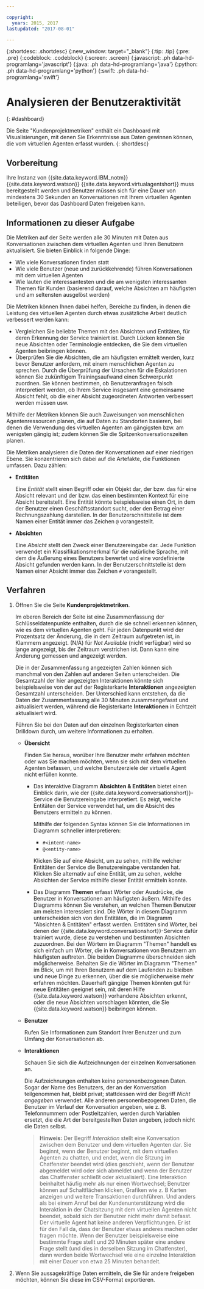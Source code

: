 ```yaml
---

copyright:
  years: 2015, 2017
lastupdated: "2017-08-01"

---
```


{:shortdesc: .shortdesc}
{:new_window: target="_blank"}
{:tip: .tip}
{:pre: .pre}
{:codeblock: .codeblock}
{:screen: .screen}
{:javascript: .ph data-hd-programlang='javascript'}
{:java: .ph data-hd-programlang='java'}
{:python: .ph data-hd-programlang='python'}
{:swift: .ph data-hd-programlang='swift'}

# Analysieren der Benutzeraktivität
{: #dashboard}

Die Seite \"Kundenprojektmetriken\" enthält ein Dashboard mit Visualisierungen, mit denen Sie Erkenntnisse aus Daten gewinnen können, die vom virtuellen Agenten erfasst wurden.
{: shortdesc}

## Vorbereitung

Ihre Instanz von {{site.data.keyword.IBM_notm}} {{site.data.keyword.watson}} {{site.data.keyword.virtualagentshort}} muss bereitgestellt werden und Benutzer müssen sich für eine Dauer von mindestens 30 Sekunden an Konversationen mit Ihrem virtuellen Agenten beteiligen, bevor das Dashboard Daten freigeben kann.

## Informationen zu dieser Aufgabe

Die Metriken auf der Seite werden alle 30 Minuten mit Daten aus Konversationen zwischen dem virtuellen Agenten und Ihren Benutzern aktualisiert. Sie bieten Einblick in folgende Dinge:

- Wie viele Konversationen finden statt
- Wie viele Benutzer (neue und zurückkehrende) führen Konversationen mit dem virtuellen Agenten
- Wie lauten die interessantesten und die am wenigsten interessanten Themen für Kunden (basierend darauf, welche Absichten am häufigsten und am seltensten ausgelöst werden)

Die Metriken können Ihnen dabei helfen, Bereiche zu finden, in denen die Leistung des virtuellen Agenten durch etwas zusätzliche Arbeit deutlich verbessert werden kann:

- Vergleichen Sie beliebte Themen mit den Absichten und Entitäten, für deren Erkennung der Service trainiert ist. Durch Lücken können Sie neue Absichten oder Terminologie entdecken, die Sie dem virtuellen Agenten beibringen können.
- Überprüfen Sie die Absichten, die am häufigsten ermittelt werden, kurz bevor Benutzer anfordern, mit einem menschlichen Agenten zu sprechen. Durch die Überprüfung der Ursachen für die Eskalationen können Sie zukünftigem Trainingsaufwand einen Schwerpunkt zuordnen. Sie können bestimmen, ob Benutzeranfragen falsch interpretiert werden, ob Ihrem Service insgesamt eine gemeinsame Absicht fehlt, ob die einer Absicht zugeordneten Antworten verbessert werden müssen usw.

Mithilfe der Metriken können Sie auch Zuweisungen von menschlichen Agentenressourcen planen, die auf Daten zu Standorten basieren, bei denen die Verwendung des virtuellen Agenten am gängigsten bzw. am wenigsten gängig ist; zudem können Sie die Spitzenkonversationszeiten planen.

Die Metriken analysieren die Daten der Konversationen auf einer niedrigen Ebene. Sie konzentrieren sich dabei auf die Artefakte, die Funktionen umfassen. Dazu zählen:

- **Entitäten**

    Eine <cite class="cite">Entität</cite> stellt einen Begriff oder ein Objekt dar, der bzw. das für eine Absicht relevant und der bzw. das einen bestimmten Kontext für eine Absicht bereitstellt. Eine Entität könnte beispielsweise einen Ort, in dem der Benutzer einen Geschäftsstandort sucht, oder den Betrag einer Rechnungszahlung darstellen. In der Benutzerschnittstelle ist dem Namen einer Entität immer das Zeichen `@` vorangestellt.

- **Absichten**

    Eine <cite class="cite">Absicht</cite> stellt den Zweck einer Benutzereingabe dar. Jede Funktion verwendet ein Klassifikationsmerkmal für die natürliche Sprache, mit dem die Äußerung eines Benutzers bewertet und eine vordefinierte Absicht gefunden werden kann. In der Benutzerschnittstelle ist dem Namen einer Absicht immer das Zeichen `#` vorangestellt.

## Verfahren

1. Öffnen Sie die Seite **Kundenprojektmetriken**.

    Im oberen Bereich der Seite ist eine Zusammenfassung der Schlüsseldatenpunkte enthalten, durch die sie schnell erkennen können, wie es dem virtuellen Agenten geht. Für jeden Datenpunkt wird der Prozentsatz der Änderung, die in dem Zeitraum aufgetreten ist, in Klammern angezeigt. (N/A) für <cite class="cite">Not Available</cite> (nicht verfügbar) wird so lange angezeigt, bis der Zeitraum verstrichen ist. Dann kann eine Änderung gemessen und angezeigt werden.

    Die in der Zusammenfassung angezeigten Zahlen können sich manchmal von den Zahlen auf anderen Seiten unterscheiden. Die Gesamtzahl der hier angezeigten Interaktionen könnte sich beispielsweise von der auf der Registerkarte **Interaktionen** angezeigten Gesamtzahl unterscheiden. Der Unterschied kann entstehen, da die Daten der Zusammenfassung alle 30 Minuten zusammengefasst und aktualisiert werden, während die Registerkarte **Interaktionen** in Echtzeit aktualisiert wird.

    Führen Sie bei den Daten auf den einzelnen Registerkarten einen Drilldown durch, um weitere Informationen zu erhalten.
    - **<b>Übersicht**</b>

        Finden Sie heraus, worüber Ihre Benutzer mehr erfahren möchten oder was Sie machen möchten, wenn sie sich mit dem virtuellen Agenten befassen, und welche Benutzerziele der virtuelle Agent nicht erfüllen konnte.
        - Das interaktive Diagramm **Absichten &amp; Entitäten** bietet einen Einblick darin, wie der {{site.data.keyword.conversationshort}}-Service die Benutzereingabe interpretiert. Es zeigt, welche Entitäten der Service verwendet hat, um die Absicht des Benutzers ermitteln zu können.

            Mithilfe der folgenden Syntax können Sie die Informationen im Diagramm schneller interpretieren:
            - `#<intent-name>`
            - `@<entity-name>`

            Klicken Sie auf eine Absicht, um zu sehen, mithilfe welcher Entitäten der Service die Benutzereingabe verstanden hat. Klicken Sie alternativ auf eine Entität, um zu sehen, welche Absichten der Service mithilfe dieser Entität ermitteln konnte.

        - Das Diagramm **Themen** erfasst Wörter oder Ausdrücke, die Benutzer in Konversationen am häufigsten äußern. Mithilfe des Diagramms können Sie verstehen, an welchen Themen Benutzer am meisten interessiert sind. Die Wörter in diesem Diagramm unterscheiden sich von den Entitäten, die im Diagramm \"Absichten &amp; Entitäten\" erfasst werden. Entitäten sind Wörter, bei denen der {{site.data.keyword.conversationshort}}-Service dafür trainiert wurde, diese zu verstehen und bestimmten Absichten zuzuordnen. Bei den Wörtern im Diagramm \"Themen\" handelt es sich einfach um Wörter, die in Konversationen von Benutzern am häufigsten auftreten. Die beiden Diagramme überschneiden sich möglicherweise. Behalten Sie die Wörter im Diagramm \"Themen\" im Blick, um mit Ihren Benutzern auf dem Laufenden zu bleiben und neue Dinge zu erkennen, über die sie möglicherweise mehr erfahren möchten. Dauerhaft gängige Themen könnten gut für neue Entitäten geeignet sein, mit deren Hilfe {{site.data.keyword.watson}} vorhandene Absichten erkennt, oder die neue Absichten vorschlagen könnten, die Sie {{site.data.keyword.watson}} beibringen können.

    - **<b>Benutzer**</b>

        Rufen Sie Informationen zum Standort Ihrer Benutzer und zum Umfang der Konversationen ab.

    - **<b>Interaktionen**</b>

        Schauen Sie sich die Aufzeichnungen der einzelnen Konversationen an.

        Die Aufzeichnungen enthalten keine personenbezogenen Daten. Sogar der Name des Benutzers, der an der Konversation teilgenommen hat, bleibt privat; stattdessen wird der Begriff <cite class="cite">Nicht angegeben</cite> verwendet. Alle anderen personenbezogenen Daten, die Benutzer im Verlauf der Konversation angeben, wie z. B. Telefonnummern oder Postleitzahlen, werden durch Variablen ersetzt, die die Art der bereitgestellten Daten angeben, jedoch nicht die Daten selbst.

        > **Hinweis:** Der Begriff *Interaktion* stellt eine Konversation zwischen dem Benutzer und dem virtuellen Agenten dar. Sie beginnt, wenn der Benutzer beginnt, mit dem virtuellen Agenten zu chatten, und endet, wenn die Sitzung im Chatfenster beendet wird (dies geschieht, wenn der Benutzer abgemeldet wird oder sich abmeldet und wenn der Benutzer das Chatfenster schließt oder aktualisiert). Eine Interaktion beinhaltet häufig mehr als nur einen Wortwechsel; Benutzer können auf Schaltflächen klicken, Grafiken wie z. B Karten anzeigen und weitere Transaktionen durchführen. Und anders als bei einem Anruf bei der Kundenunterstützung wird die Interaktion in der Chatsitzung mit dem virtuellen Agenten nicht beendet, sobald sich der Benutzer nicht mehr damit befasst. Der virtuelle Agent hat keine anderen Verpflichtungen. Er ist für den Fall da, dass der Benutzer etwas anderes machen oder fragen möchte. Wenn der Benutzer beispielsweise eine bestimmte Frage stellt und 20 Minuten später eine andere Frage stellt (und dies in derselben Sitzung im Chatfenster), dann werden beide Wortwechsel wie eine einzelne Interaktion mit einer Dauer von etwa 25 Minuten behandelt.

1. Wenn Sie aussagekräftige Daten ermitteln, die Sie für andere freigeben möchten, können Sie diese im CSV-Format exportieren.

